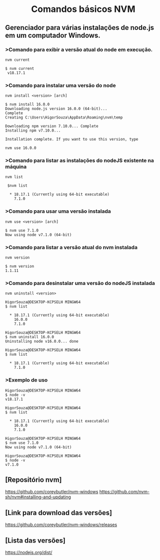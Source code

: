 
<h1 align='center'>Comandos básicos NVM</h1>
<h2>
    Gerenciador para várias instalações de node.js em um computador Windows.
</h2>

### >Comando para exibir a versão atual do node em execução.
`nvm current`
```
$ nvm current
 v18.17.1
```

### >Comando para instalar uma versão do node
`nvm install <version> [arch]`
```
$ nvm install 16.0.0
Downloading node.js version 16.0.0 (64-bit)...
Complete
Creating C:\Users\HigorSouza\AppData\Roaming\nvm\temp

Downloading npm version 7.10.0... Complete
Installing npm v7.10.0...

Installation complete. If you want to use this version, type

nvm use 16.0.0
```

### >Comando para listar as instalações do nodeJS existente na máquina
`nvm list`
```
 $nvm list

  * 18.17.1 (Currently using 64-bit executable)
    7.1.0
```

### >Comando para usar uma versão instalada
`nvm use <version> [arch]`
```
$ nvm use 7.1.0
Now using node v7.1.0 (64-bit)
```

### >Comando para listar a versão atual do nvm instalada
`nvm version`
```
$ nvm version
1.1.11
```


### >Comando para desinstalar uma versão do nodeJS instalada
`nvm uninstall <version>`
```
HigorSouza@DESKTOP-KCPSELH MINGW64
$ nvm list

  * 18.17.1 (Currently using 64-bit executable)
    16.0.0
    7.1.0

HigorSouza@DESKTOP-KCPSELH MINGW64
$ nvm uninstall 16.0.0
Uninstalling node v16.0.0... done

HigorSouza@DESKTOP-KCPSELH MINGW64
$ nvm list

  * 18.17.1 (Currently using 64-bit executable)
    7.1.0
```


### >Exemplo de uso
```
HigorSouza@DESKTOP-KCPSELH MINGW64
$ node -v
v18.17.1

HigorSouza@DESKTOP-KCPSELH MINGW64
$ nvm list

  * 18.17.1 (Currently using 64-bit executable)
    16.0.0
    7.1.0

HigorSouza@DESKTOP-KCPSELH MINGW64
$ nvm use 7.1.0
Now using node v7.1.0 (64-bit)

HigorSouza@DESKTOP-KCPSELH MINGW64
$ node -v
v7.1.0
```

## [Repositório nvm]
https://github.com/coreybutler/nvm-windows
https://github.com/nvm-sh/nvm#installing-and-updating


## [Link para download das versões]
https://github.com/coreybutler/nvm-windows/releases

## [Lista das versões]
https://nodejs.org/dist/